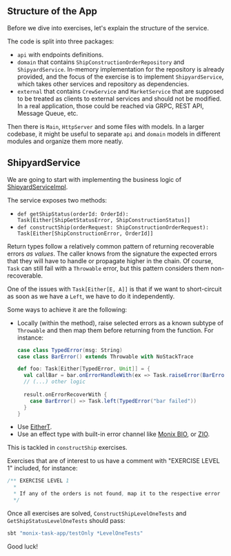 ## Structure of the App

Before we dive into exercises, let's explain the structure of the service.

The code is split into three packages:
- `api` with endpoints definitions.
- `domain` that contains `ShipConstructionOrderRepository` and `ShipyardService`.
  In-memory implementation for the repository is already provided, and the focus of the exercise is to implement `ShipyardService`, which takes other services and repository as dependencies.
- `external` that contains `CrewService` and `MarketService` that are supposed to be treated as clients to external services and should not be modified.
  In a real application, those could be reached via GRPC, REST API, Message Queue, etc.

Then there is `Main`, `HttpServer` and some files with models.
In a larger codebase, it might be useful to separate `api` and `domain` models in different modules and organize them more neatly.

## ShipyardService

We are going to start with implementing the business logic of [ShipyardServiceImpl](https://github.com/scalazone/monix-exercises/blob/main/monix-task-app/src/main/scala/scalazone/monix/app/domain/ShipyardServiceImpl.scala).

The service exposes two methods:
- `def getShipStatus(orderId: OrderId): Task[Either[ShipGetStatusError, ShipConstructionStatus]]`
- `def constructShip(orderRequest: ShipConstructionOrderRequest): Task[Either[ShipConstructionError, OrderId]]`

Return types follow a relatively common pattern of returning recoverable errors _as values_.
The caller knows from the signature the expected errors that they will have to handle or propagate higher in the chain.
Of course, `Task` can still fail with a `Throwable` error, but this pattern considers them non-recoverable.

One of the issues with `Task[Either[E, A]]` is that if we want to short-circuit as soon as we have a `Left`, we have to do it independently.

Some ways to achieve it are the following:
- Locally (within the method), raise selected errors as a known subtype of `Throwable` and then map them before returning from the function.
  For instance:
  ```scala 
  case class TypedError(msg: String)
  case class BarError() extends Throwable with NoStackTrace
  
  def foo: Task[Either[TypedError, Unit]] = {
    val callBar = bar.onErrorHandleWith(ex => Task.raiseError(BarError()))
    // (...) other logic
    
    result.onErrorRecoverWith {
      case BarError() => Task.left(TypedError("bar failed"))
    }
  }
  ```
- Use [EitherT](https://typelevel.org/cats/datatypes/eithert.html).
- Use an effect type with built-in error channel like [Monix BIO](https://bio.monix.io/docs/introduction), or [ZIO](https://zio.dev/).

This is tackled in `constructShip` exercises.

Exercises that are of interest to us have a comment with "EXERCISE LEVEL 1" included, for instance:

```scala
/** EXERCISE LEVEL 1
  *
  * If any of the orders is not found, map it to the respective error
  */
```

Once all exercises are solved, `ConstructShipLevelOneTests` and `GetShipStatusLevelOneTests` should pass:

```scala
sbt "monix-task-app/testOnly *LevelOneTests"
```

Good luck!
